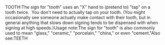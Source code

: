 TOOTH:The sign for "tooth" uses an "X" hand to (pretend to) "tap" on a tooth twice.  
You don't need to actually tap on your tooth. (You might occasionally see 
someone actually make contact with their tooth, but in general anything that 
slows down signing tends to be dispensed with when signing at high speeds.)Usage note:The sign for "tooth" is also commonly used to mean "glass," "ceramic," 
"porcelain," "china," or even "cement."Also 
see:TEETH